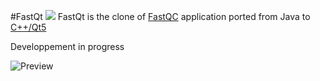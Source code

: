 #FastQt ![](https://api.travis-ci.org/labsquare/fastQt.svg?branch=master)
FastQt is the clone of [FastQC](http://www.bioinformatics.babraham.ac.uk/projects/fastqc/) application ported 
from Java to [C++/Qt5](https://www.qt.io/) 

Developpement in progress

![Preview](
https://raw.githubusercontent.com/labsquare/fastQt/master/screenshot.gif)

